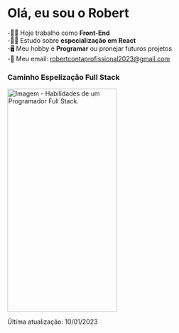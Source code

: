 # Olá, eu sou o Robert

-🧑‍💼 Hoje trabalho como <b>Front-End</b> <br/>
-🧑‍🎓 Estudo sobre <b>especialização em React</b> <br/>
-🖥️ Meu hobby é <b>Programar</b> ou pronejar futuros projetos <br/>
-📧 Meu email: robertcontaprofissional2023@gmail.com
<h3>Caminho Espelização Full Stack</h3>

<div>
  <img src = "https://dynamic-sunshine-821c0b.netlify.app/Imagens/Desenvolvimento_2022.png" width="70%" height="500px"  alt="Imagem - Habilidades de um Programador Full Stack.">
  
</div>  


Última atualização: 10/01/2023
